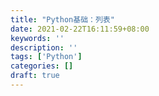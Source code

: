 ```yaml
---
title: "Python基础：列表"
date: 2021-02-22T16:11:59+08:00
keywords: ''
description: ''
tags: ['Python']
categories: []
draft: true
---
```

